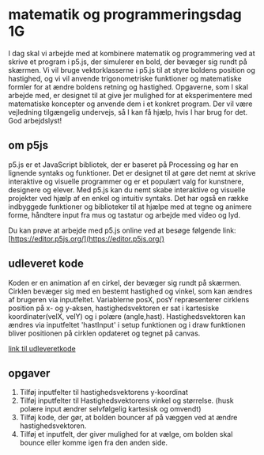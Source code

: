 # matematik og programmeringsdag 1G
I dag skal vi arbejde med at kombinere matematik og programmering ved at skrive et program i p5.js, der simulerer en bold, der bevæger sig rundt på skærmen. Vi vil bruge vektorklasserne i p5.js til at styre boldens position og hastighed, og vi vil anvende trigonometriske funktioner og matematiske formler for at ændre boldens retning og hastighed. Opgaverne, som I skal arbejde med, er designet til at give jer mulighed for at eksperimentere med matematiske koncepter og anvende dem i et konkret program. Der vil være vejledning tilgængelig undervejs, så I kan få hjælp, hvis I har brug for det.    
God arbejdslyst!

## om p5js
p5.js er et JavaScript bibliotek, der er baseret på Processing og har en lignende syntaks og funktioner. Det er designet til at gøre det nemt at skrive interaktive og visuelle programmer og er et populært valg for kunstnere, designere og elever. Med p5.js kan du nemt skabe interaktive og visuelle projekter ved hjælp af en enkel og intuitiv syntaks. Det har også en række indbyggede funktioner og biblioteker til at hjælpe med at tegne og animere forme, håndtere input fra mus og tastatur og arbejde med video og lyd.   

Du kan prøve at arbejde med p5.js online ved at besøge følgende link: [https://editor.p5js.org/](https://editor.p5js.org/)


## udleveret kode
Koden er en animation af en cirkel, der bevæger sig rundt på skærmen. Cirklen bevæger sig med en bestemt hastighed og vinkel, som kan ændres af brugeren via inputfeltet. Variablerne posX, posY repræsenterer cirklens position på x- og y-aksen, hastighedsvektoren er sat i kartesiske koordinater(velX, velY) og i polære (angle,hast). Hastighedsvektoren kan ændres via inputfeltet 'hastInput' i setup funktionen og i draw funktionen bliver positionen på cirklen opdateret og tegnet på canvas.   

[link til udleveretkode](https://editor.p5js.org/ajrp/sketches/9tmny3Eio)

<!-- [prøv programmet](programmet/index.html) -->

## opgaver
1. Tilføj inputfelter til hastighedsvektorens y-koordinat 
2. Tilføj inputfelter til Hastighedsvektorens vinkel og størrelse. (husk polære input ændrer selvfølgelig kartesisk og omvendt)
3. Tilføj kode, der gør, at bolden bouncer af på væggen ved at ændre hastighedsvektoren.
4. Tilføj et inputfelt, der giver mulighed for at vælge, om bolden skal bounce eller komme igen fra den anden side.
